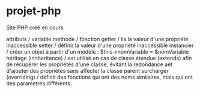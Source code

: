 # projet-php
Site PHP créé en cours

attributs / variable
méthode / fonction
getter / lis la valeur d'une propriété inaccessible
setter / définir la valeur d'une propriété inaccessible
instancier / créer un objet à partir d'un modèle : $this->nomVariable = $nomVariable
héritage (innheritance) / est utilisé en cas de classe étendue (extends) afin de récupérer les propriétés d'une classe, évitant la redondance aet d'ajouter des propriétés sans affecter la classe parent
surcharger (overriding) / définit des fonctions qui ont des noms similaires, mais qui ont des paramètres différents.
